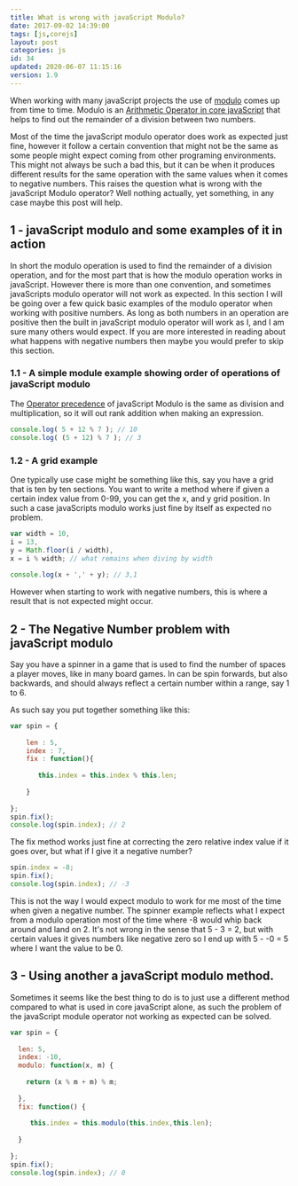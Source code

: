 ```yaml
---
title: What is wrong with javaScript Modulo?
date: 2017-09-02 14:39:00
tags: [js,corejs]
layout: post
categories: js
id: 34
updated: 2020-06-07 11:15:16
version: 1.9
---
```


When working with many javaScript projects the use of [modulo](https://en.wikipedia.org/wiki/Modulo_operation) comes up from time to time. Modulo is an [Arithmetic Operator in core javaScript](https://developer.mozilla.org/en-US/docs/Web/JavaScript/Reference/Operators/Arithmetic_Operators) that helps to find out the remainder of a division between two numbers.

Most of the time the javaScript modulo operator does work as expected just fine, however it follow a certain convention that might not be the same as some people might expect coming from other programing environments. This might not always be such a bad this, but it can be when it produces different results for the same operation with the same values when it comes to negative numbers. This raises the question what is wrong with the javaScript Modulo operator? Well nothing actually, yet something, in any case maybe this post will help.


<!-- more -->

## 1 - javaScript modulo and some examples of it in action

In short the modulo operation is used to find the remainder of a division operation, and for the most part that is how the modulo operation works in javaScript. However there is more than one convention, and sometimes javaScripts modulo operator will not work as expected. In this section I will be going over a few quick basic examples of the modulo operator when working with positive numbers. As long as both numbers in an operation are positive then the built in javaScript modulo operator will work as I, and I am sure many others would expect. If you are more interested in reading about what happens with negative numbers then maybe you would prefer to skip this section.

### 1.1 - A simple module example showing order of operations of javaScript modulo

The [Operator precedence](/2019/02/02/js-operator-precedence/) of javaScript Modulo is the same as division and multiplication, so it will out rank addition when making an expression.

```js
console.log( 5 + 12 % 7 ); // 10
console.log( (5 + 12) % 7 ); // 3
```

### 1.2 - A grid example

One typically use case might be something like this, say you have a grid that is ten by ten sections. You want to write a method where if given a certain index value from 0-99, you can get the x, and y grid position. In such a case javaScripts modulo works just fine by itself as expected no problem.

```js
var width = 10,
i = 13,
y = Math.floor(i / width),
x = i % width; // what remains when diving by width
 
console.log(x + ',' + y); // 3,1
```

However when starting to work with negative numbers, this is where a result that is not expected might occur.


## 2 - The Negative Number problem with javaScript modulo

Say you have a spinner in a game that is used to find the number of spaces a player moves, like in many board games. In can be spin forwards, but also backwards, and should always reflect a certain number within a range, say 1 to 6.

As such say you put together something like this:

```js
var spin = {
 
    len : 5,
    index : 7,
    fix : function(){
    
       this.index = this.index % this.len;
    
    }
 
};
spin.fix();
console.log(spin.index); // 2
```

The fix method works just fine at correcting the zero relative index value if it goes over, but what if I give it a negative number?

```js
spin.index = -8;
spin.fix();
console.log(spin.index); // -3
```

This is not the way I would expect modulo to work for me most of the time when given a negative number. The spinner example reflects what I expect from a modulo operation most of the time where -8 would whip back around and land on 2. It's not wrong in the sense that 5 - 3 = 2, but with certain values it gives numbers like negative zero so I end up with 5 - -0 = 5 where I want the value to be 0.

## 3 - Using another a javaScript modulo method.

Sometimes it seems like the best thing to do is to just use a different method compared to what is used in core javaScript alone, as such the problem of the javaScript module operator not working as expected can be solved.

```js
var spin = {
 
  len: 5,
  index: -10,
  modulo: function(x, m) {
 
    return (x % m + m) % m;
 
  },
  fix: function() {
 
     this.index = this.modulo(this.index,this.len);
 
  }
 
};
spin.fix();
console.log(spin.index); // 0
```